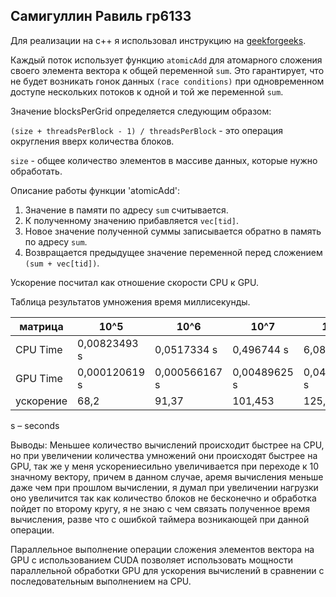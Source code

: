 ## Самигуллин Равиль гр6133

Для реализации на c++ я использовал инструкцию на [geekforgeeks](https://www.geeksforgeeks.org/how-to-run-cuda-c-c-on-jupyter-notebook-in-google-colaboratory/).

Каждый поток использует функцию `atomicAdd` для атомарного сложения своего элемента вектора к общей переменной `sum`. Это гарантирует, что не будет возникать гонок данных `(race conditions)` при одновременном доступе нескольких потоков к одной и той же переменной `sum`.

Значение blocksPerGrid определяется следующим образом:

`(size + threadsPerBlock - 1) / threadsPerBlock` - это операция округления вверх количества блоков.

`size` - общее количество элементов в массиве данных, которые нужно обработать.

Описание работы функции 'atomicAdd':
1. Значение в памяти по адресу `sum` считывается.
2. К полученному значению прибавляется `vec[tid]`.
3. Новое значение полученной суммы записывается обратно в память по адресу `sum`.
4. Возвращается предыдущее значение переменной перед сложением `(sum + vec[tid])`.

Ускорение посчитал как отношение скорости CPU к GPU.

Таблица результатов умножения время миллисекунды.

| матрица      |   10^5       |    10^6       |     10^7    |      10^    |           10^9      |    10^10       |
| ---          |     ---      |  ---          |         --- | ---         |         ---         |   ---          |
| CPU Time     | 0,00823493 s |	0,0517334 s   |	0,496744 s  |	6,08973 s   |      11,5331 s      |    11,5292 s   |
| GPU Time     | 0,000120619 s|	0,000566167 s |	0,00489625 s|	0,0484632 s |     0,000080692 s   |    0,00009522 s|
|ускорение     |68,2          |     91,37     |  101,453    | 125,65      |   142927,4          | 121079,6       |

s – seconds

Выводы: Меньшее количество вычислений происходит быстрее на CPU, но при увеличении количества умножений они происходят быстрее на GPU, так же у меня ускорениесильно увеличивается при переходе к 10 значному вектору, причем в данном случае, аремя вычисления меньше даже чем при прошлом вычислении, я думал при увеличении нагрузки оно увеличится так как количество блоков не бесконечно и обработка пойдет по второму кругу, я не знаю с чем связать полученное время вычисления, разве что с ошибкой таймера возникающей при данной операции.

Параллельное выполнение операции сложения элементов вектора на GPU с использованием CUDA позволяет использовать мощности параллельной обработки GPU для ускорения вычислений в сравнении с последовательным выполнением на CPU.

